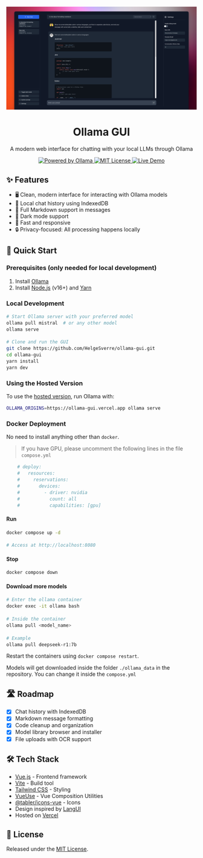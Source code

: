 <p align="center">
  <img src=".github/header.png" alt="Ollama GUI logo">
</p>

<h1 align="center">Ollama GUI</h1>
<p align="center">A modern web interface for chatting with your local LLMs through Ollama</p>

<p align="center">
  <a href="https://ollama.ai">
    <img src="https://img.shields.io/badge/Powered%20by-Ollama-blue?style=flat-square" alt="Powered by Ollama">
  </a>
  <a href="https://github.com/HelgeSverre/ollama-gui/blob/main/LICENSE.md">
    <img src="https://img.shields.io/badge/License-MIT-green?style=flat-square" alt="MIT License">
  </a>
  <a href="https://ollama-gui.vercel.app">
    <img src="https://img.shields.io/badge/Demo-Live-success?style=flat-square" alt="Live Demo">
  </a>
</p>

## ✨ Features

- 🖥️ Clean, modern interface for interacting with Ollama models
- 💾 Local chat history using IndexedDB
- 📝 Full Markdown support in messages
- 🌙 Dark mode support
- 🚀 Fast and responsive
- 🔒 Privacy-focused: All processing happens locally

## 🚀 Quick Start

### Prerequisites (only needed for local development)

1. Install [Ollama](https://ollama.ai/download)
2. Install [Node.js](https://nodejs.org/) (v16+) and [Yarn](https://classic.yarnpkg.com/lang/en/docs/install)

### Local Development

```bash
# Start Ollama server with your preferred model
ollama pull mistral  # or any other model
ollama serve

# Clone and run the GUI
git clone https://github.com/HelgeSverre/ollama-gui.git
cd ollama-gui
yarn install
yarn dev
```

### Using the Hosted Version

To use the [hosted version](https://ollama-gui.vercel.app), run Ollama with:

```bash
OLLAMA_ORIGINS=https://ollama-gui.vercel.app ollama serve
```

### Docker Deployment

No need to install anything other than `docker`.

> If you have GPU, please uncomment the following lines in the file `compose.yml`
```Dockerfile
    # deploy:
    #   resources:
    #     reservations:
    #       devices:
    #         - driver: nvidia
    #           count: all
    #           capabilities: [gpu]
```

#### Run
```bash
docker compose up -d

# Access at http://localhost:8080
```

#### Stop
```bash
docker compose down
```

#### Download more models
```bash
# Enter the ollama container
docker exec -it ollama bash

# Inside the container
ollama pull <model_name>

# Example
ollama pull deepseek-r1:7b
```

Restart the containers using `docker compose restart`.

Models will get downloaded inside the folder `./ollama_data` in the repository. You can change it inside the `compose.yml`

## 🛣️ Roadmap

- [x] Chat history with IndexedDB
- [x] Markdown message formatting
- [x] Code cleanup and organization
- [x] Model library browser and installer
- [x] File uploads with OCR support

## 🛠️ Tech Stack

- [Vue.js](https://vuejs.org/) - Frontend framework
- [Vite](https://vitejs.dev/) - Build tool
- [Tailwind CSS](https://tailwindcss.com/) - Styling
- [VueUse](https://vueuse.org/) - Vue Composition Utilities
- [@tabler/icons-vue](https://github.com/tabler/icons-vue) - Icons
- Design inspired by [LangUI](https://www.langui.dev/)
- Hosted on [Vercel](https://vercel.com/)

## 📄 License

Released under the [MIT License](LICENSE.md).
